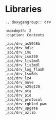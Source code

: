 Libraries
=========

```{eval-rst}
.. doxygengroup:: drv
```

```{toctree}
:maxdepth: 2
:caption: Contents

_api/drv_as5048b
_api/drv_hdlc
_api/drv_imu
_api/drv_ism330
_api/drv_lis2mdl
_api/drv_lis3mdl
_api/drv_log_flash
_api/drv_lsm6ds
_api/drv_lz4
_api/drv_move
_api/drv_n25q128
_api/drv_ota
_api/drv_pid
_api/drv_protocol
_api/drv_rgbled_pwm
_api/drv_upgate
_api/drv_uzlib
```
